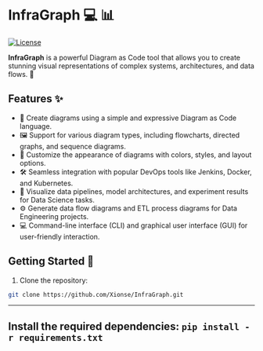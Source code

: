 # InfraGraph 💻 📊

[![License](https://img.shields.io/badge/License-MIT-blue.svg)](LICENSE)

**InfraGraph** is a powerful Diagram as Code tool that allows you to create stunning visual representations of complex systems, architectures, and data flows. 🚀

## Features ✨

- 🎨 Create diagrams using a simple and expressive Diagram as Code language.
- 🖼️ Support for various diagram types, including flowcharts, directed graphs, and sequence diagrams.
- 📝 Customize the appearance of diagrams with colors, styles, and layout options.
- 🛠️ Seamless integration with popular DevOps tools like Jenkins, Docker, and Kubernetes.
- 🧪 Visualize data pipelines, model architectures, and experiment results for Data Science tasks.
- ⚙️ Generate data flow diagrams and ETL process diagrams for Data Engineering projects.
- 💻 Command-line interface (CLI) and graphical user interface (GUI) for user-friendly interaction.

## Getting Started 🚀

1. Clone the repository:

```bash
git clone https://github.com/Xionse/InfraGraph.git
```
---

## Install the required dependencies: `pip install -r requirements.txt`
